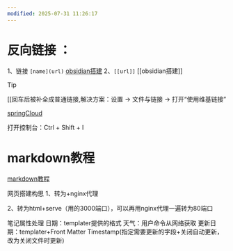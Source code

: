 ```yaml
---
modified: 2025-07-31 11:26:17
---
```

# 反向链接 ：
1、链接 `[name](url)` [obsidian搭建](obsidian搭建.md)
2、`[[url]]` [[obsidian搭建]]

>[!tip]
>[[回车后被补全成普通链接,解决方案：设置 → 文件与链接 → 打开“使用维基链接”


[springCloud](BigSea/后端/微服务/springCloud.md#After)

打开控制台：Ctrl + Shift + I

# markdown教程
[markdown教程](markdown教程.md)


网页搭建构思
1、转为+nginx代理

2、转为html+serve（用的3000端口），可以再用nginx代理一遍转为80端口



笔记属性处理
日期：templater提供的格式
天气：用户命令从网络获取
更新日期：templater+Front Matter Timestamp(指定需要更新的字段+关闭自动更新，改为关闭文件时更新)
